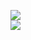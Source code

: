 [![](https://img.shields.io/badge/Made%20With-Github%20Spray-lightgrey.svg?style=for-the-badge&logo=github)](https://github.com/Annihil/github-spray#13421)  
[![](https://i.imgur.com/2DrTn0Z.gif)](https://github.com/Annihil/github-spray)